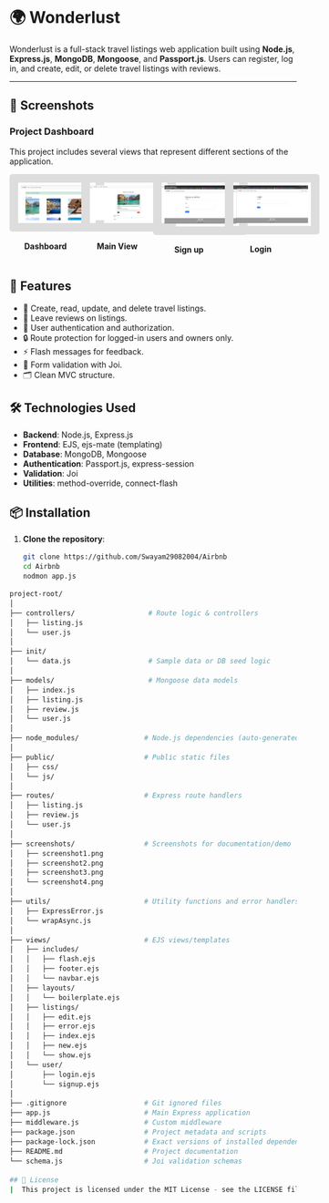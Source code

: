 # 🌍 Wonderlust

Wonderlust is a full-stack travel listings web application built using **Node.js**, **Express.js**, **MongoDB**, **Mongoose**, and **Passport.js**. Users can register, log in, and create, edit, or delete travel listings with reviews.

---

## 📸 Screenshots

### Project Dashboard

This project includes several views that represent different sections of the application.

<div style="display: flex; justify-content: space-around; margin-bottom: 20px;">
  <div style="text-align: center;">
    <img src="screenshots/screenshot1.png" alt="Dashboard" style="border: 15px solid #ddd; padding: 5px; border-radius: 5px; width: 550px;" />
    <p><strong>Dashboard</strong></p>
  </div>
  <div style="text-align: center;">
    <img src="screenshots/screenshot2.png" alt="Main View" style="border: 15px solid #ddd; padding: 5px; border-radius: 5px; width: 550px;" />
    <p><strong>Main View</strong></p>
  </div>
  <div style="text-align: center;">
    <img src="screenshots/screenshot3.png" alt="Sign up" style="border: 15px solid #ddd; padding: 5px; border-radius: 5px; width: 550px;" />
    <p><strong>Sign up</strong></p>
  </div>
  <div style="text-align: center;">
    <img src="screenshots/screenshot4.png" alt="Settings" style="border: 15px solid #ddd; padding: 5px; border-radius: 5px; width: 550px;" />
    <p><strong>Login </strong></p>
  </div>
</div>


## 🚀 Features

- 📝 Create, read, update, and delete travel listings.
- 💬 Leave reviews on listings.
- 🔐 User authentication and authorization.
- 🔒 Route protection for logged-in users and owners only.
- ⚡ Flash messages for feedback.
- 🧾 Form validation with Joi.
- 🗂️ Clean MVC structure.

## 🛠️ Technologies Used

- **Backend**: Node.js, Express.js
- **Frontend**: EJS, ejs-mate (templating)
- **Database**: MongoDB, Mongoose
- **Authentication**: Passport.js, express-session
- **Validation**: Joi
- **Utilities**: method-override, connect-flash

## 📦 Installation

1. **Clone the repository**:
   ```bash
   git clone https://github.com/Swayam29082004/Airbnb
   cd Airbnb
   nodmon app.js
   
```bash
project-root/
│
├── controllers/                  # Route logic & controllers
│   ├── listing.js
│   └── user.js
│
├── init/
│   └── data.js                   # Sample data or DB seed logic
│
├── models/                       # Mongoose data models
│   ├── index.js
│   ├── listing.js
│   ├── review.js
│   └── user.js
│
├── node_modules/                # Node.js dependencies (auto-generated)
│
├── public/                      # Public static files
│   ├── css/
│   └── js/
│
├── routes/                      # Express route handlers
│   ├── listing.js
│   ├── review.js
│   └── user.js
│
├── screenshots/                 # Screenshots for documentation/demo
│   ├── screenshot1.png
│   ├── screenshot2.png
│   ├── screenshot3.png
│   └── screenshot4.png
│
├── utils/                       # Utility functions and error handlers
│   ├── ExpressError.js
│   └── wrapAsync.js
│
├── views/                       # EJS views/templates
│   ├── includes/
│   │   ├── flash.ejs
│   │   ├── footer.ejs
│   │   └── navbar.ejs
│   ├── layouts/
│   │   └── boilerplate.ejs
│   ├── listings/
│   │   ├── edit.ejs
│   │   ├── error.ejs
│   │   ├── index.ejs
│   │   ├── new.ejs
│   │   └── show.ejs
│   └── user/
│       ├── login.ejs
│       └── signup.ejs
│
├── .gitignore                   # Git ignored files
├── app.js                       # Main Express application
├── middleware.js                # Custom middleware
├── package.json                 # Project metadata and scripts
├── package-lock.json            # Exact versions of installed dependencies
├── README.md                    # Project documentation
└── schema.js                    # Joi validation schemas

## 📝 License
|  This project is licensed under the MIT License - see the LICENSE file for details.|